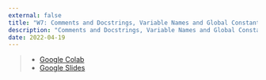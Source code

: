 ```yaml
---
external: false
title: "W7: Comments and Docstrings, Variable Names and Global Constants, Namespaces, Timely Returns"
description: "Comments and Docstrings, Variable Names and Global Constants, Namespaces, Timely Returns"
date: 2022-04-19
---
```


> - [Google Colab](https://colab.research.google.com/drive/1XFI-XnF71TmIwFCRB7ya-lNnOr7Nj34l?usp=sharing)
> - [Google Slides](https://docs.google.com/presentation/d/1tkKafIhiIXZnJoDiouZs3fmWFlaGGxUwX05uScg7ES8/edit?usp=sharing)
